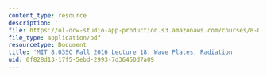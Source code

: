 ```yaml
---
content_type: resource
description: ''
file: https://ol-ocw-studio-app-production.s3.amazonaws.com/courses/8-03sc-physics-iii-vibrations-and-waves-fall-2016/0f828d1317f55ebd29937d36450d7a09_MIT8_03SCF16_hw_Lec18.pdf
file_type: application/pdf
resourcetype: Document
title: 'MIT 8.03SC Fall 2016 Lecture 18: Wave Plates, Radiation'
uid: 0f828d13-17f5-5ebd-2993-7d36450d7a09
---
```


